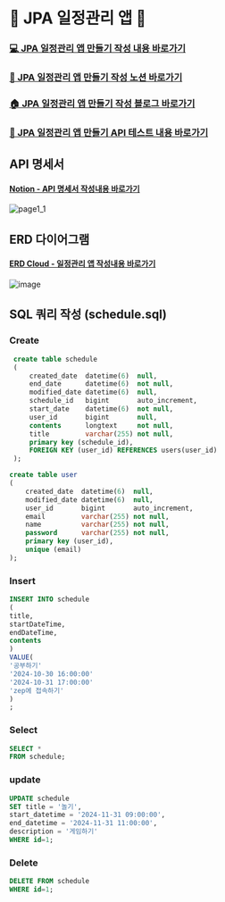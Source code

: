 # 📆 JPA 일정관리 앱 📆
### [💻 JPA 일정관리 앱 만들기 작성 내용 바로가기 ](https://github.com/chews26/Schedule-jpa/tree/main/src/main/java/com/example/schedulejpa)
### [📓 JPA 일정관리 앱 만들기 작성 노션 바로가기](https://shinelee26.notion.site/JPA-13e86ea33f9480f9878dc5c32b6f7a64?pvs=4)
### [🏠 JPA 일정관리 앱 만들기 작성 블로그 바로가기](https://shinelee26.tistory.com/tag/spring%20jpa%20%EC%9D%BC%EC%A0%95%EA%B4%80%EB%A6%AC%EC%95%B1)
### [🌠 JPA 일정관리 앱 만들기 API 테스트 내용 바로가기](https://www.postman.com/research-candidate-37887438/jpa/documentation/ueaib34/jpa)

## API 명세서
#### [Notion - API 명세서 작성내용 바로가기](https://www.erdcloud.com/d/zDQNGkHLaqenumNhz)
![page1_1](https://github.com/user-attachments/assets/cbf4bddd-ac30-4940-ad19-6c10cb99bc32)


## ERD 다이어그램
#### [ERD Cloud - 일정관리 앱 작성내용 바로가기](https://www.erdcloud.com/d/Cm6RebkEhPmJ6nJ3f)
![image](https://github.com/user-attachments/assets/ab5e45b0-ec1f-4623-b007-b50a468e617d)

## SQL 쿼리 작성 (schedule.sql)
### Create
```sql
 create table schedule
 (
     created_date  datetime(6)  null,
     end_date      datetime(6)  not null,
     modified_date datetime(6)  null,
     schedule_id   bigint       auto_increment,
     start_date    datetime(6)  not null,
     user_id       bigint       null,
     contents      longtext     not null,
     title         varchar(255) not null,
     primary key (schedule_id),
     FOREIGN KEY (user_id) REFERENCES users(user_id)
 );

create table user
(
    created_date  datetime(6)  null,
    modified_date datetime(6)  null,
    user_id       bigint       auto_increment,
    email         varchar(255) not null,
    name          varchar(255) not null,
    password      varchar(255) not null,
    primary key (user_id),
    unique (email)
);
```
### Insert
```sql
INSERT INTO schedule
(
title,
startDateTime,
endDateTime,
contents
)
VALUE(
'공부하기'
'2024-10-30 16:00:00'
'2024-10-31 17:00:00'
'zep에 접속하기'
)
;
```
### Select
```sql
SELECT *
FROM schedule;
```
### update
```sql
UPDATE schedule
SET title = '놀기',
start_datetime = '2024-11-31 09:00:00',
end_datetime = '2024-11-31 11:00:00',
description = '게임하기'
WHERE id=1;
```
### Delete
```sql
DELETE FROM schedule
WHERE id=1;
```
